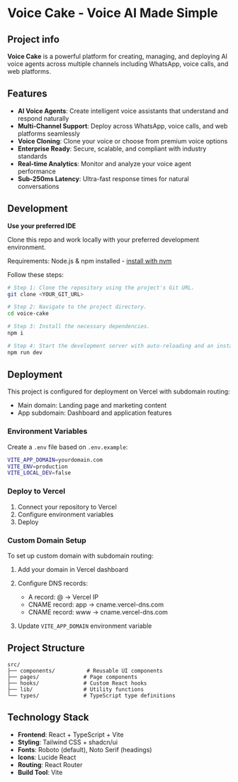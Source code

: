# Voice Cake - Voice AI Made Simple

## Project info

**Voice Cake** is a powerful platform for creating, managing, and deploying AI voice agents across multiple channels including WhatsApp, voice calls, and web platforms.

## Features

- **AI Voice Agents**: Create intelligent voice assistants that understand and respond naturally
- **Multi-Channel Support**: Deploy across WhatsApp, voice calls, and web platforms seamlessly
- **Voice Cloning**: Clone your voice or choose from premium voice options
- **Enterprise Ready**: Secure, scalable, and compliant with industry standards
- **Real-time Analytics**: Monitor and analyze your voice agent performance
- **Sub-250ms Latency**: Ultra-fast response times for natural conversations

## Development

**Use your preferred IDE**

Clone this repo and work locally with your preferred development environment.

Requirements: Node.js & npm installed - [install with nvm](https://github.com/nvm-sh/nvm#installing-and-updating)

Follow these steps:

```sh
# Step 1: Clone the repository using the project's Git URL.
git clone <YOUR_GIT_URL>

# Step 2: Navigate to the project directory.
cd voice-cake

# Step 3: Install the necessary dependencies.
npm i

# Step 4: Start the development server with auto-reloading and an instant preview.
npm run dev
```

## Deployment

This project is configured for deployment on Vercel with subdomain routing:

- Main domain: Landing page and marketing content
- App subdomain: Dashboard and application features

### Environment Variables

Create a `.env` file based on `.env.example`:

```bash
VITE_APP_DOMAIN=yourdomain.com
VITE_ENV=production
VITE_LOCAL_DEV=false
```

### Deploy to Vercel

1. Connect your repository to Vercel
2. Configure environment variables
3. Deploy

### Custom Domain Setup

To set up custom domain with subdomain routing:

1. Add your domain in Vercel dashboard
2. Configure DNS records:
   - A record: @ → Vercel IP
   - CNAME record: app → cname.vercel-dns.com
   - CNAME record: www → cname.vercel-dns.com

3. Update `VITE_APP_DOMAIN` environment variable

## Project Structure

```
src/
├── components/          # Reusable UI components
├── pages/              # Page components
├── hooks/              # Custom React hooks
├── lib/                # Utility functions
└── types/              # TypeScript type definitions
```

## Technology Stack

- **Frontend**: React + TypeScript + Vite
- **Styling**: Tailwind CSS + shadcn/ui
- **Fonts**: Roboto (default), Noto Serif (headings)
- **Icons**: Lucide React
- **Routing**: React Router
- **Build Tool**: Vite
